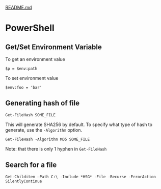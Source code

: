 [README.md](README.md)

# PowerShell

## Get/Set Environment Variable

To get an environment value

`$p = $env:path`

To set environment value

`$env:foo = 'bar'`

## Generating hash of file

`Get-FileHash SOME_FILE`

This will generate SHA256 by default.  To specify what type of hash to 
generate, use the `-Algorithm` option. 

`Get-FileHash -Algorithm MD5 SOME_FILE`

Note: that there is only 1 hyphen in `Get-FileHash`

## Search for a file

`Get-Childitem –Path C:\ -Include *HSG* -File -Recurse -ErrorAction SilentlyContinue`

